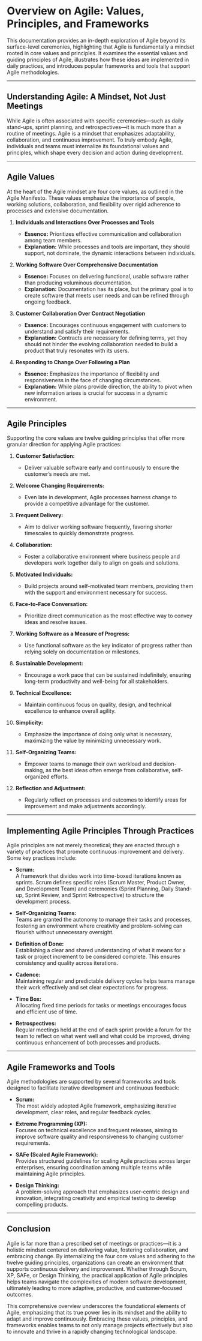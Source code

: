 # Overview on Agile: Values, Principles, and Frameworks

This documentation provides an in-depth exploration of Agile beyond its surface-level ceremonies, highlighting that Agile is fundamentally a mindset rooted in core values and principles. It examines the essential values and guiding principles of Agile, illustrates how these ideas are implemented in daily practices, and introduces popular frameworks and tools that support Agile methodologies.

---

## Understanding Agile: A Mindset, Not Just Meetings

While Agile is often associated with specific ceremonies—such as daily stand-ups, sprint planning, and retrospectives—it is much more than a routine of meetings. Agile is a mindset that emphasizes adaptability, collaboration, and continuous improvement. To truly embody Agile, individuals and teams must internalize its foundational values and principles, which shape every decision and action during development.

---

## Agile Values

At the heart of the Agile mindset are four core values, as outlined in the Agile Manifesto. These values emphasize the importance of people, working solutions, collaboration, and flexibility over rigid adherence to processes and extensive documentation.

1. **Individuals and Interactions Over Processes and Tools**  
   - **Essence:** Prioritizes effective communication and collaboration among team members.  
   - **Explanation:** While processes and tools are important, they should support, not dominate, the dynamic interactions between individuals.

2. **Working Software Over Comprehensive Documentation**  
   - **Essence:** Focuses on delivering functional, usable software rather than producing voluminous documentation.  
   - **Explanation:** Documentation has its place, but the primary goal is to create software that meets user needs and can be refined through ongoing feedback.

3. **Customer Collaboration Over Contract Negotiation**  
   - **Essence:** Encourages continuous engagement with customers to understand and satisfy their requirements.  
   - **Explanation:** Contracts are necessary for defining terms, yet they should not hinder the evolving collaboration needed to build a product that truly resonates with its users.

4. **Responding to Change Over Following a Plan**  
   - **Essence:** Emphasizes the importance of flexibility and responsiveness in the face of changing circumstances.  
   - **Explanation:** While plans provide direction, the ability to pivot when new information arises is crucial for success in a dynamic environment.

---

## Agile Principles

Supporting the core values are twelve guiding principles that offer more granular direction for applying Agile practices:

1. **Customer Satisfaction:**  
   - Deliver valuable software early and continuously to ensure the customer’s needs are met.

2. **Welcome Changing Requirements:**  
   - Even late in development, Agile processes harness change to provide a competitive advantage for the customer.

3. **Frequent Delivery:**  
   - Aim to deliver working software frequently, favoring shorter timescales to quickly demonstrate progress.

4. **Collaboration:**  
   - Foster a collaborative environment where business people and developers work together daily to align on goals and solutions.

5. **Motivated Individuals:**  
   - Build projects around self-motivated team members, providing them with the support and environment necessary for success.

6. **Face-to-Face Conversation:**  
   - Prioritize direct communication as the most effective way to convey ideas and resolve issues.

7. **Working Software as a Measure of Progress:**  
   - Use functional software as the key indicator of progress rather than relying solely on documentation or milestones.

8. **Sustainable Development:**  
   - Encourage a work pace that can be sustained indefinitely, ensuring long-term productivity and well-being for all stakeholders.

9. **Technical Excellence:**  
   - Maintain continuous focus on quality, design, and technical excellence to enhance overall agility.

10. **Simplicity:**  
    - Emphasize the importance of doing only what is necessary, maximizing the value by minimizing unnecessary work.

11. **Self-Organizing Teams:**  
    - Empower teams to manage their own workload and decision-making, as the best ideas often emerge from collaborative, self-organized efforts.

12. **Reflection and Adjustment:**  
    - Regularly reflect on processes and outcomes to identify areas for improvement and make adjustments accordingly.

---

## Implementing Agile Principles Through Practices

Agile principles are not merely theoretical; they are enacted through a variety of practices that promote continuous improvement and delivery. Some key practices include:

- **Scrum:**  
  A framework that divides work into time-boxed iterations known as sprints. Scrum defines specific roles (Scrum Master, Product Owner, and Development Team) and ceremonies (Sprint Planning, Daily Stand-up, Sprint Review, and Sprint Retrospective) to structure the development process.

- **Self-Organizing Teams:**  
  Teams are granted the autonomy to manage their tasks and processes, fostering an environment where creativity and problem-solving can flourish without unnecessary oversight.

- **Definition of Done:**  
  Establishing a clear and shared understanding of what it means for a task or project increment to be considered complete. This ensures consistency and quality across iterations.

- **Cadence:**  
  Maintaining regular and predictable delivery cycles helps teams manage their work effectively and set clear expectations for progress.

- **Time Box:**  
  Allocating fixed time periods for tasks or meetings encourages focus and efficient use of time.

- **Retrospectives:**  
  Regular meetings held at the end of each sprint provide a forum for the team to reflect on what went well and what could be improved, driving continuous enhancement of both processes and products.

---

## Agile Frameworks and Tools

Agile methodologies are supported by several frameworks and tools designed to facilitate iterative development and continuous feedback:

- **Scrum:**  
  The most widely adopted Agile framework, emphasizing iterative development, clear roles, and regular feedback cycles.

- **Extreme Programming (XP):**  
  Focuses on technical excellence and frequent releases, aiming to improve software quality and responsiveness to changing customer requirements.

- **SAFe (Scaled Agile Framework):**  
  Provides structured guidelines for scaling Agile practices across larger enterprises, ensuring coordination among multiple teams while maintaining Agile principles.

- **Design Thinking:**  
  A problem-solving approach that emphasizes user-centric design and innovation, integrating creativity and empirical testing to develop compelling products.

---

## Conclusion

Agile is far more than a prescribed set of meetings or practices—it is a holistic mindset centered on delivering value, fostering collaboration, and embracing change. By internalizing the four core values and adhering to the twelve guiding principles, organizations can create an environment that supports continuous delivery and improvement. Whether through Scrum, XP, SAFe, or Design Thinking, the practical application of Agile principles helps teams navigate the complexities of modern software development, ultimately leading to more adaptive, productive, and customer-focused outcomes.

This comprehensive overview underscores the foundational elements of Agile, emphasizing that its true power lies in its mindset and the ability to adapt and improve continuously. Embracing these values, principles, and frameworks enables teams to not only manage projects effectively but also to innovate and thrive in a rapidly changing technological landscape.